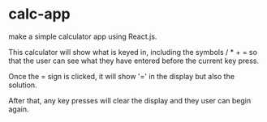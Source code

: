 # calc-app

make a simple calculator app using React.js.

This calculator will show what is keyed in, including the symbols / * + = so that the user can see what they have entered before the current key press.

Once the = sign is clicked, it will show '=' in the display but also the solution.

After that, any key presses will clear the display and they user can begin again.
